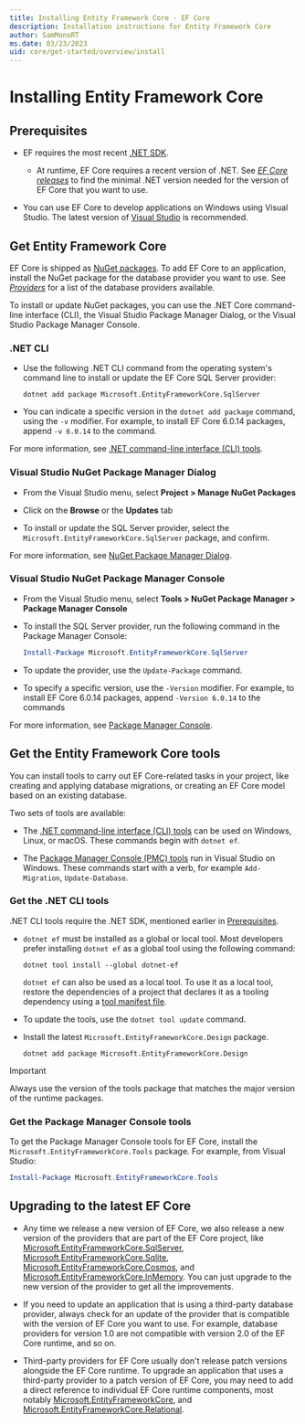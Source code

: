 ```yaml
---
title: Installing Entity Framework Core - EF Core
description: Installation instructions for Entity Framework Core
author: SamMonoRT
ms.date: 03/23/2023
uid: core/get-started/overview/install
---
```

# Installing Entity Framework Core

## Prerequisites

* EF requires the most recent [.NET SDK](https://dotnet.microsoft.com/en-us/download).
  * At runtime, EF Core requires a recent version of .NET. See [_EF Core releases_](xref:core/what-is-new/index) to find the minimal .NET version needed for the version of EF Core that you want to use.

* You can use EF Core to develop applications on Windows using Visual Studio. The latest version of [Visual Studio](https://visualstudio.microsoft.com/vs) is recommended.

## Get Entity Framework Core

EF Core is shipped as [NuGet packages](https://www.nuget.org/). To add EF Core to an application, install the NuGet package for the database provider you want to use. See [_Providers_](xref:core/providers/index) for a list of the database providers available.

To install or update NuGet packages, you can use the .NET Core command-line interface (CLI), the Visual Studio Package Manager Dialog, or the Visual Studio Package Manager Console.

### .NET CLI

* Use the following .NET CLI command from the operating system's command line to install or update the EF Core SQL Server provider:

  ```dotnetcli
  dotnet add package Microsoft.EntityFrameworkCore.SqlServer
  ```

* You can indicate a specific version in the `dotnet add package` command, using the `-v` modifier. For example, to install EF Core 6.0.14 packages, append `-v 6.0.14` to the command.

For more information, see [.NET command-line interface (CLI) tools](/dotnet/core/tools/).

### Visual Studio NuGet Package Manager Dialog

* From the Visual Studio menu, select **Project > Manage NuGet Packages**

* Click on the **Browse** or the **Updates** tab

* To install or update the SQL Server provider, select the `Microsoft.EntityFrameworkCore.SqlServer` package, and confirm.

For more information, see [NuGet Package Manager Dialog](/nuget/tools/package-manager-ui).

### Visual Studio NuGet Package Manager Console

* From the Visual Studio menu, select **Tools > NuGet Package Manager > Package Manager Console**

* To install the SQL Server provider, run the following command in the Package Manager Console:

  ```powershell
  Install-Package Microsoft.EntityFrameworkCore.SqlServer
  ```

* To update the provider, use the `Update-Package` command.

* To specify a specific version, use the `-Version` modifier. For example, to install EF Core 6.0.14 packages, append `-Version 6.0.14` to the commands

For more information, see [Package Manager Console](/nuget/tools/package-manager-console).

## Get the Entity Framework Core tools

You can install tools to carry out EF Core-related tasks in your project, like creating and applying database migrations, or creating an EF Core model based on an existing database.

Two sets of tools are available:

* The [.NET command-line interface (CLI) tools](xref:core/cli/dotnet) can be used on Windows, Linux, or macOS. These commands begin with `dotnet ef`.

* The [Package Manager Console (PMC) tools](xref:core/cli/powershell) run in Visual Studio on Windows. These commands start with a verb, for example `Add-Migration`, `Update-Database`.

<a name="cli"></a>

### Get the .NET CLI tools

.NET CLI tools require the .NET SDK, mentioned earlier in [Prerequisites](#prerequisites).

* `dotnet ef` must be installed as a global or local tool. Most developers prefer installing `dotnet ef` as a global tool using the following command:

  ```dotnetcli
  dotnet tool install --global dotnet-ef
  ```

  `dotnet ef` can also be used as a local tool. To use it as a local tool, restore the dependencies of a project that declares it as a tooling dependency using a [tool manifest file](/dotnet/core/tools/global-tools#install-a-local-tool).

* To update the tools, use the `dotnet tool update` command.

* Install the latest `Microsoft.EntityFrameworkCore.Design` package.

  ```dotnetcli
  dotnet add package Microsoft.EntityFrameworkCore.Design
  ```

> [!IMPORTANT]
> Always use the version of the tools package that matches the major version of the runtime packages.

### Get the Package Manager Console tools

To get the Package Manager Console tools for EF Core, install the `Microsoft.EntityFrameworkCore.Tools` package. For example, from Visual Studio:

```powershell
Install-Package Microsoft.EntityFrameworkCore.Tools
```

## Upgrading to the latest EF Core

* Any time we release a new version of EF Core, we also release a new version of the providers that are part of the EF Core project, like [Microsoft.EntityFrameworkCore.SqlServer](https://www.nuget.org/packages/Microsoft.EntityFrameworkCore.SqlServer), [Microsoft.EntityFrameworkCore.Sqlite](https://www.nuget.org/packages/Microsoft.EntityFrameworkCore.Sqlite), [Microsoft.EntityFrameworkCore.Cosmos](https://www.nuget.org/packages/Microsoft.EntityFrameworkCore.Cosmos), and [Microsoft.EntityFrameworkCore.InMemory](https://www.nuget.org/packages/Microsoft.EntityFrameworkCore.InMemory). You can just upgrade to the new version of the provider to get all the improvements.

* If you need to update an application that is using a third-party database provider, always check for an update of the provider that is compatible with the version of EF Core you want to use. For example, database providers for version 1.0 are not compatible with version 2.0 of the EF Core runtime, and so on.

* Third-party providers for EF Core usually don't release patch versions alongside the EF Core runtime. To upgrade an application that uses a third-party provider to a patch version of EF Core, you may need to add a direct reference to individual EF Core runtime components, most notably [Microsoft.EntityFrameworkCore](https://www.nuget.org/packages/Microsoft.EntityFrameworkCore/), and [Microsoft.EntityFrameworkCore.Relational](https://www.nuget.org/packages/Microsoft.EntityFrameworkCore.Relational/).
